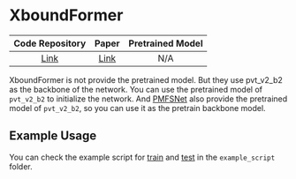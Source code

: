 # XboundFormer

|                  Code Repository                  |                  Paper                   | Pretrained Model |
|:-------------------------------------------------:|:----------------------------------------:|:----------------:|
| [Link](https://github.com/jcwang123/xboundformer) | [Link](https://arxiv.org/abs/2206.00806) |       N/A        |

XboundFormer is not provide the pretrained model. But they use pvt_v2_b2 as the backbone of the network. You can use the pretrained model of `pvt_v2_b2` to initialize the network. And [PMFSNet](PMFSNet.md) also provide the pretrained model of `pvt_v2_b2`, so you can use it as the pretrain backbone model.

## Example Usage

You can check the example script for [train](../../example_script/XboundFormer_train.sh) and [test](../../example_script/XboundFormer_test.sh) in the `example_script` folder.